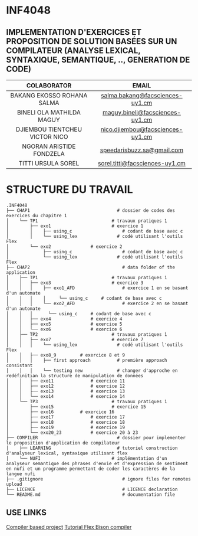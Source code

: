 # INF4048
## IMPLEMENTATION D'EXERCICES ET PROPOSITION DE SOLUTION BASÉES SUR UN COMPILATEUR (ANALYSE LEXICAL, SYNTAXIQUE, SEMANTIQUE, .., GENERATION DE CODE)

|COLABORATOR|EMAIL|
|:---------:|:---:|
|BAKANG EKOSSO ROHANA SALMA|salma.bakang@facsciences-uy1.cm|
|BINELI OLA MATHILDA MAGUY|maguy.bineli@facsciences-uy1.cm|
|DJIEMBOU TIENTCHEU VICTOR NICO|nico.djiembou@facsciences-uy1.cm|
|NGORAN ARISTIDE FONDZELA|speedarisbuzz.sa@gmail.com|
|TITTI URSULA SOREL|sorel.titti@facsciences-uy1.cm|

# STRUCTURE DU TRAVAIL

    .INF4048
    ├── CHAP1                                 # dossier de codes des exercices du chapitre 1
    │    └── TP1                    		# travaux pratiques 1
    │        ├── exo1                     	# exercice 1
    │        │    ├── using_c               	# codant de base avec c
    │        │    └── using_lex               # codé utilisant l'outils Flex
    │        └── exo2				# exercice 2
    │             ├── using_c               	# codant de base avec c
    │             └── using_lex               # codé utilisant l'outils Flex
    ├── CHAP2                                	# data folder of the application
    │    ├── TP1                    		# travaux pratiques 1
    │    │   ├── exo3                     	# exercice 3
    │    │   │    ├── exo1_AFD               	# exercice 1 en se basant d'un automate
    │    │   │    │ 	└── using_c		# codant de base avec c
    │    │   │    └── exo2_AFD               	# exercice 2 en se basant d'un automate
    │    │   │     	└── using_c		# codant de base avec c
    │    │   ├── exo4				# exercice 4
    │    │   ├── exo5				# exercice 5
    │    │   └── exo6				# exercice 6
    │    ├── TP2                    		# travaux pratiques 1
    │    │   ├── exo7                     	# exercice 7
    │    │   │    └── using_lex               # codé utilisant l'outils Flex
    │    │   ├── exo8_9			# exercice 8 et 9
    │    │   │    ├── first approach          # première approach consistant 
    │    │   │    └── testing new             # changer d'approche en redéfinitian la structure de manipulation de données
    │    │   ├── exo11				# exercice 11
    │    │   ├── exo12				# exercice 12
    │    │   ├── exo13				# exercice 13
    │    │   └── exo14				# exercice 14
    │    └── TP3                    		# travaux pratiques 1
    │        ├── exo15                     	# exercice 15
    │        ├── exo16 			# exercice 16
    │        ├── exo17				# exercice 17
    │        ├── exo18				# exercice 18
    │        ├── exo19				# exercice 19
    │        └── exo20_23			# exercice 20 à 23
    ├── COMPILER                              # dossier pour implementer le proposition d'application de compilateur
    │    ├── LEARNING                         # tutoriel construction d'analyseur lexical, syntaxique utilisant flex
    │    └── NUFI	                     	# implémentation d'un analyseur semantique des phrases d'envie et d'expression de sentiment en nufi et un programme permettant de coder les caractères de la langue nufi
    ├── .gitignore                          	# ignore files for remotes upload
    ├── LICENCE                             	# LICENCE declaration
    └── README.md                           	# documentation file
    

## USE LINKS

[Compiler based project](https://www.google.com/search?q=nufi+dictionnary+of+words&client=ubuntu&channel=fs&sxsrf=ALiCzsZi3Klkt7ux2h2UQk-6rghcl3N-Gg%3A1655399808645&ei=gGWrYpHyJrO39u8P1Y23mA4&ved=0ahUKEwiRsrjsvLL4AhWzm_0HHdXGDeMQ4dUDCA0&uact=5&oq=nufi+dictionnary+of+words&gs_lcp=Cgdnd3Mtd2l6EAM6BAgAEEdKBQg6EgEySgUIPBIBMkoECEEYAEoECEYYAFDtF1iqMGCBO2gCcAN4AIAB_AWIAeQckgELMi03LjIuMS4wLjGYAQCgAQHIAQjAAQE&sclient=gws-wiz)
[Tutorial Flex Bison compiler](https://totodu.net/Compilation/AnalyseSemantique)

